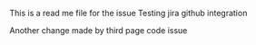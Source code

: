 This is a read me file for the issue
Testing jira github integration

Another change made by third page code issue

